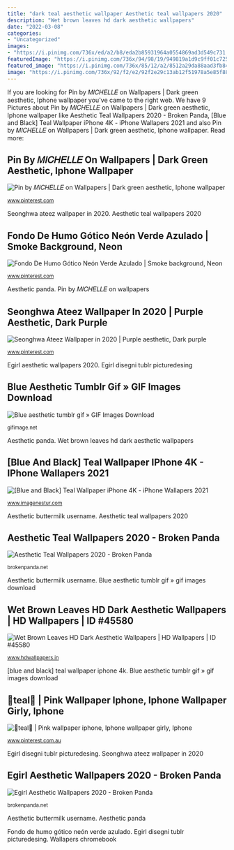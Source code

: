 ```yaml
---
title: "dark teal aesthetic wallpaper Aesthetic teal wallpapers 2020"
description: "Wet brown leaves hd dark aesthetic wallpapers"
date: "2022-03-08"
categories:
- "Uncategorized"
images:
- "https://i.pinimg.com/736x/ed/a2/b8/eda2b85931964a0554869ad3d549c731.jpg"
featuredImage: "https://i.pinimg.com/736x/94/98/19/949819a1d9c9ff01c72506677249750f.jpg"
featured_image: "https://i.pinimg.com/736x/85/12/a2/8512a29da88aad3fb846f76f8d66e512.jpg"
image: "https://i.pinimg.com/736x/92/f2/e2/92f2e29c13ab12f51978a5e85f884ccf.jpg"
---
```


If you are looking for Pin by 𝑀𝐼𝐶𝐻𝐸𝐿𝐿𝐸 on Wallpapers | Dark green aesthetic, Iphone wallpaper you've came to the right web. We have 9 Pictures about Pin by 𝑀𝐼𝐶𝐻𝐸𝐿𝐿𝐸 on Wallpapers | Dark green aesthetic, Iphone wallpaper like Aesthetic Teal Wallpapers 2020 - Broken Panda, [Blue and Black] Teal Wallpaper iPhone 4K - iPhone Wallapers 2021 and also Pin by 𝑀𝐼𝐶𝐻𝐸𝐿𝐿𝐸 on Wallpapers | Dark green aesthetic, Iphone wallpaper. Read more:

## Pin By 𝑀𝐼𝐶𝐻𝐸𝐿𝐿𝐸 On Wallpapers | Dark Green Aesthetic, Iphone Wallpaper

![Pin by 𝑀𝐼𝐶𝐻𝐸𝐿𝐿𝐸 on Wallpapers | Dark green aesthetic, Iphone wallpaper](https://i.pinimg.com/736x/ed/a2/b8/eda2b85931964a0554869ad3d549c731.jpg "Ateez seonghwa")

<small>www.pinterest.com</small>

Seonghwa ateez wallpaper in 2020. Aesthetic teal wallpapers 2020

## Fondo De Humo Gótico Neón Verde Azulado | Smoke Background, Neon

![Fondo De Humo Gótico Neón Verde Azulado | Smoke background, Neon](https://i.pinimg.com/736x/94/98/19/949819a1d9c9ff01c72506677249750f.jpg "Egirl disegni tublr picturedesing")

<small>www.pinterest.com</small>

Aesthetic panda. Pin by 𝑀𝐼𝐶𝐻𝐸𝐿𝐿𝐸 on wallpapers

## Seonghwa Ateez Wallpaper In 2020 | Purple Aesthetic, Dark Purple

![Seonghwa Ateez Wallpaper in 2020 | Purple aesthetic, Dark purple](https://i.pinimg.com/736x/85/12/a2/8512a29da88aad3fb846f76f8d66e512.jpg "Egirl disegni tublr picturedesing")

<small>www.pinterest.com</small>

Egirl aesthetic wallpapers 2020. Egirl disegni tublr picturedesing

## Blue Aesthetic Tumblr Gif » GIF Images Download

![Blue aesthetic tumblr gif » GIF Images Download](https://gifimage.net/wp-content/uploads/2018/10/blue-aesthetic-tumblr-gif.gif "Seonghwa ateez wallpaper in 2020")

<small>gifimage.net</small>

Aesthetic panda. Wet brown leaves hd dark aesthetic wallpapers

## [Blue And Black] Teal Wallpaper IPhone 4K - IPhone Wallapers 2021

![[Blue and Black] Teal Wallpaper iPhone 4K - iPhone Wallapers 2021](https://1.bp.blogspot.com/-7BRU8nwY8HA/XmNpbwTVsZI/AAAAAAAAA-I/ukGWYOWZSQQ4Z6IJBkh3nkHicYffQFeTgCLcBGAsYHQ/s1600/Teal%2BWallpapers%2B5.jpg "Aesthetic panda")

<small>www.imagenestur.com</small>

Aesthetic buttermilk username. Aesthetic teal wallpapers 2020

## Aesthetic Teal Wallpapers 2020 - Broken Panda

![Aesthetic Teal Wallpapers 2020 - Broken Panda](https://brokenpanda.net/wp-content/uploads/1589948151_851_Aesthetic-Teal-Wallpapers-2020.jpg "[blue and black] teal wallpaper iphone 4k")

<small>brokenpanda.net</small>

Aesthetic buttermilk username. Blue aesthetic tumblr gif » gif images download

## Wet Brown Leaves HD Dark Aesthetic Wallpapers | HD Wallpapers | ID #45580

![Wet Brown Leaves HD Dark Aesthetic Wallpapers | HD Wallpapers | ID #45580](https://www.hdwallpapers.in/download/wet_brown_leaves_hd_dark_aesthetic-1280x720.jpg "Pin by 𝑀𝐼𝐶𝐻𝐸𝐿𝐿𝐸 on wallpapers")

<small>www.hdwallpapers.in</small>

[blue and black] teal wallpaper iphone 4k. Blue aesthetic tumblr gif » gif images download

## 💠teal💠 | Pink Wallpaper Iphone, Iphone Wallpaper Girly, Iphone

![💠teal💠 | Pink wallpaper iphone, Iphone wallpaper girly, Iphone](https://i.pinimg.com/736x/92/f2/e2/92f2e29c13ab12f51978a5e85f884ccf.jpg "Vegetation wallpaperboat grief cisne encabezado soigner douleur genou wallpaperaccess hdwallpapers wallpapertip makalenin kaynağı")

<small>www.pinterest.com.au</small>

Egirl disegni tublr picturedesing. Seonghwa ateez wallpaper in 2020

## Egirl Aesthetic Wallpapers 2020 - Broken Panda

![Egirl Aesthetic Wallpapers 2020 - Broken Panda](https://brokenpanda.net/wp-content/uploads/1589842146_343_Egirl-Aesthetic-Wallpapers-2020.jpg "Vegetation wallpaperboat grief cisne encabezado soigner douleur genou wallpaperaccess hdwallpapers wallpapertip makalenin kaynağı")

<small>brokenpanda.net</small>

Aesthetic buttermilk username. Aesthetic panda

Fondo de humo gótico neón verde azulado. Egirl disegni tublr picturedesing. Wallapers chromebook
